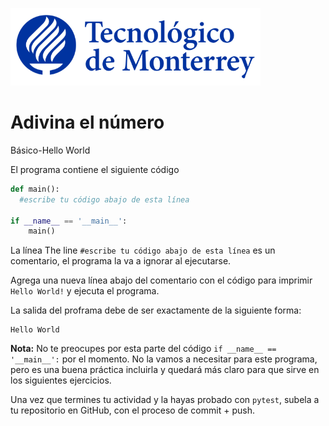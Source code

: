 ![Tec de Monterrey](images/logotecmty.png)
# Adivina el número
Básico-Hello World

El programa contiene el siguiente código

```python
def main():
  #escribe tu código abajo de esta línea

if __name__ == '__main__':
    main()
```

La línea 
The line `#escribe tu código abajo de esta línea` es un comentario, el programa la va a ignorar al ejecutarse.

Agrega una nueva línea abajo del comentario con el código para imprimir `Hello World!` y ejecuta el programa.

La salida del proframa debe de ser exactamente de la siguiente forma:

```plaintext
Hello World
```

**Nota:** No te preocupes por esta parte del código `if __name__ == '__main__':` por el momento. No la vamos a necesitar para este programa, pero es una buena práctica incluirla y quedará más claro para que sirve en los siguientes ejercicios.

Una vez que termines tu actividad y la hayas probado con `pytest`, subela a tu repositorio en GitHub, con el proceso de commit + push.

